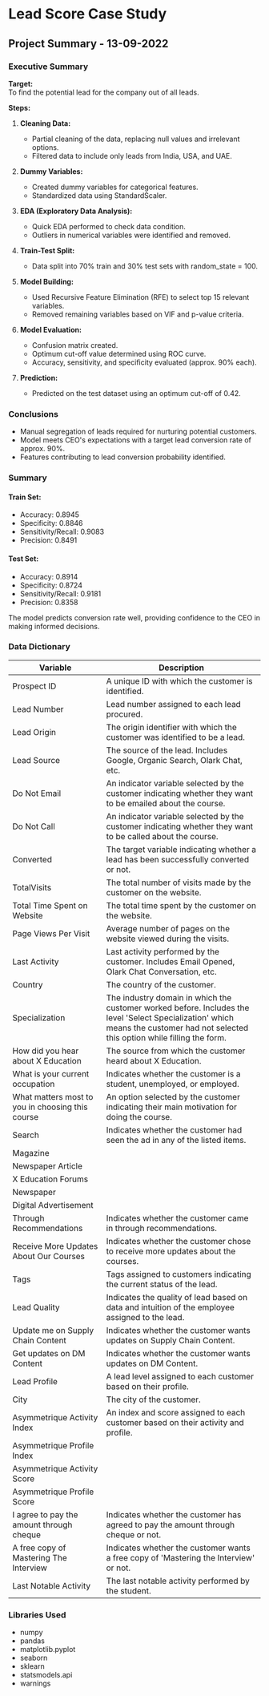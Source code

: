 # Lead Score Case Study

## Project Summary - 13-09-2022

### Executive Summary

**Target:**  
To find the potential lead for the company out of all leads.

**Steps:**
1. **Cleaning Data:**  
   - Partial cleaning of the data, replacing null values and irrelevant options.
   - Filtered data to include only leads from India, USA, and UAE.

2. **Dummy Variables:**  
   - Created dummy variables for categorical features.
   - Standardized data using StandardScaler.

3. **EDA (Exploratory Data Analysis):**  
   - Quick EDA performed to check data condition.
   - Outliers in numerical variables were identified and removed.

4. **Train-Test Split:**  
   - Data split into 70% train and 30% test sets with random_state = 100.

5. **Model Building:**  
   - Used Recursive Feature Elimination (RFE) to select top 15 relevant variables.
   - Removed remaining variables based on VIF and p-value criteria.

6. **Model Evaluation:**  
   - Confusion matrix created.
   - Optimum cut-off value determined using ROC curve.
   - Accuracy, sensitivity, and specificity evaluated (approx. 90% each).

7. **Prediction:**  
   - Predicted on the test dataset using an optimum cut-off of 0.42.
   
### Conclusions
- Manual segregation of leads required for nurturing potential customers.
- Model meets CEO's expectations with a target lead conversion rate of approx. 90%.
- Features contributing to lead conversion probability identified.

### Summary
#### Train Set:
- Accuracy: 0.8945
- Specificity: 0.8846
- Sensitivity/Recall: 0.9083
- Precision: 0.8491

#### Test Set:
- Accuracy: 0.8914
- Specificity: 0.8724
- Sensitivity/Recall: 0.9181
- Precision: 0.8358

The model predicts conversion rate well, providing confidence to the CEO in making informed decisions.

### Data Dictionary

| Variable                               | Description                                                                                 |
|----------------------------------------|---------------------------------------------------------------------------------------------|
| Prospect ID                            | A unique ID with which the customer is identified.                                          |
| Lead Number                            | Lead number assigned to each lead procured.                                                  |
| Lead Origin                            | The origin identifier with which the customer was identified to be a lead.                   |
| Lead Source                            | The source of the lead. Includes Google, Organic Search, Olark Chat, etc.                    |
| Do Not Email                           | An indicator variable selected by the customer indicating whether they want to be emailed about the course. |
| Do Not Call                            | An indicator variable selected by the customer indicating whether they want to be called about the course. |
| Converted                              | The target variable indicating whether a lead has been successfully converted or not.         |
| TotalVisits                            | The total number of visits made by the customer on the website.                              |
| Total Time Spent on Website            | The total time spent by the customer on the website.                                         |
| Page Views Per Visit                   | Average number of pages on the website viewed during the visits.                              |
| Last Activity                          | Last activity performed by the customer. Includes Email Opened, Olark Chat Conversation, etc. |
| Country                                | The country of the customer.                                                                 |
| Specialization                         | The industry domain in which the customer worked before. Includes the level 'Select Specialization' which means the customer had not selected this option while filling the form. |
| How did you hear about X Education    | The source from which the customer heard about X Education.                                   |
| What is your current occupation       | Indicates whether the customer is a student, unemployed, or employed.                         |
| What matters most to you in choosing this course | An option selected by the customer indicating their main motivation for doing the course. |
| Search                                 | Indicates whether the customer had seen the ad in any of the listed items.                   |
| Magazine                               |                                                                                             |
| Newspaper Article                      |                                                                                             |
| X Education Forums                     |                                                                                             |
| Newspaper                              |                                                                                             |
| Digital Advertisement                  |                                                                                             |
| Through Recommendations                | Indicates whether the customer came in through recommendations.                              |
| Receive More Updates About Our Courses| Indicates whether the customer chose to receive more updates about the courses.              |
| Tags                                   | Tags assigned to customers indicating the current status of the lead.                         |
| Lead Quality                           | Indicates the quality of lead based on data and intuition of the employee assigned to the lead. |
| Update me on Supply Chain Content     | Indicates whether the customer wants updates on Supply Chain Content.                         |
| Get updates on DM Content             | Indicates whether the customer wants updates on DM Content.                                    |
| Lead Profile                           | A lead level assigned to each customer based on their profile.                                 |
| City                                   | The city of the customer.                                                                    |
| Asymmetrique Activity Index           | An index and score assigned to each customer based on their activity and profile.             |
| Asymmetrique Profile Index            |                                                                                             |
| Asymmetrique Activity Score           |                                                                                             |
| Asymmetrique Profile Score            |                                                                                             |
| I agree to pay the amount through cheque | Indicates whether the customer has agreed to pay the amount through cheque or not.          |
| A free copy of Mastering The Interview | Indicates whether the customer wants a free copy of 'Mastering the Interview' or not.       |
| Last Notable Activity                 | The last notable activity performed by the student.                                           |

### Libraries Used
- numpy
- pandas
- matplotlib.pyplot
- seaborn
- sklearn
- statsmodels.api
- warnings

